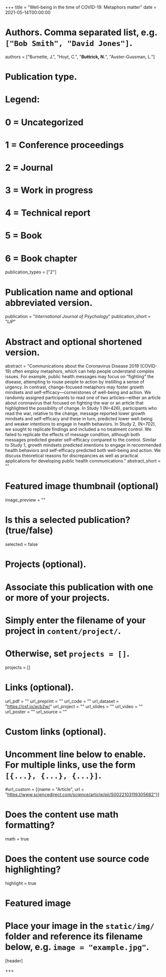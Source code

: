 +++
title = "Well-being in the time of COVID-19: Metaphors matter"
date = 2021-05-14T00:00:00

# Authors. Comma separated list, e.g. `["Bob Smith", "David Jones"]`.
authors = ["Burnette, J.", "Hoyt, C.", "**Buttrick, N.**", "Auster-Gussman, L."]

# Publication type.
# Legend:
# 0 = Uncategorized
# 1 = Conference proceedings
# 2 = Journal
# 3 = Work in progress
# 4 = Technical report
# 5 = Book
# 6 = Book chapter
publication_types = ["2"]

# Publication name and optional abbreviated version.
publication = "*International Journal of Psychology*"
publication_short = "*IJP*"

# Abstract and optional shortened version.
abstract = "Communications about the Coronavirus Disease 2019 (COVID-19) often employ metaphors, which can help people understand complex issues. For example, public health messages may focus on “fighting” the disease, attempting to rouse people to action by instilling a sense of urgency. In contrast, change-focused metaphors may foster growth mindsets and self-efficacy—cornerstones of well-being and action. We randomly assigned participants to read one of two articles—either an article about coronavirus that focused on fighting the war or an article that highlighted the possibility of change. In Study 1 (N=426), participants who read the war, relative to the change, message reported lower growth mindsets and self-efficacy and these in turn, predicted lower well-being and weaker intentions to engage in health behaviors. In Study 2, (N=702), we sought to replicate findings and included a no treatment control. We failed to replicate the effects of message condition, although both messages predicted greater self-efficacy compared to the control. Similar to Study 1, growth mindsets predicted intentions to engage in recommended health behaviors and self-efficacy predicted both well-being and action. We discuss theoretical reasons for discrepancies as well as practical applications for developing public health communications."
abstract_short = ""

# Featured image thumbnail (optional)
image_preview = ""

# Is this a selected publication? (true/false)
selected = false

# Projects (optional).
#   Associate this publication with one or more of your projects.
#   Simply enter the filename of your project in `content/project/`.
#   Otherwise, set `projects = []`.
projects = []

# Links (optional).
url_pdf = ""
url_preprint = ""
url_code = ""
url_dataset = "https://osf.io/acb2w/"
url_project = ""
url_slides = ""
url_video = ""
url_poster = ""
url_source = ""

# Custom links (optional).
#   Uncomment line below to enable. For multiple links, use the form `[{...}, {...}, {...}]`.
#url_custom = [{name = "Article", url = "https://www.sciencedirect.com/science/article/pii/S0022103119305682"}]

# Does the content use math formatting?
math = true

# Does the content use source code highlighting?
highlight = true

# Featured image
# Place your image in the `static/img/` folder and reference its filename below, e.g. `image = "example.jpg"`.
[header]

+++

